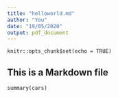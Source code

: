 ```yaml
---
title: "helloworld.md"
author: "You"
date: "19/05/2020"
output: pdf_document
---
```


```{r setup, include=FALSE}
knitr::opts_chunk$set(echo = TRUE)
```

## This is a Markdown file


```{r cars}
summary(cars)
```


